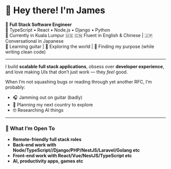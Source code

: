 # 👋 Hey there! I'm James

🎯 **Full Stack Software Engineer**  
🧠 TypeScript • React • Node.js • Django • Python  
📍 Currently in Kuala Lumpur
🇺🇸 🇨🇳 Fluent in English & Chinese | 🇯🇵 Conversational in Japanese  
🎸 Learning guitar | 🎒 Exploring the world | 🧭 Finding my purpose (while writing clean code)

---

I build **scalable full stack applications**, obsess over **developer experience**, and love making UIs that don’t just work — they *feel* good.

When I’m not squashing bugs or reading through yet another RFC, I’m probably:
- 🎧 Jamming out on guitar (badly)
- 🛫 Planning my next country to explore
- 🤓 Researching AI things

---

### 💼 What I’m Open To
- **Remote-friendly full stack roles**
- **Back-end work with Node/TypeScript//Django/PHP/NestJS/Laravel/Golang etc**
- **Front-end work with React/Vue/NestJS/TypeScript etc**
- **AI, productivity apps, games etc**
